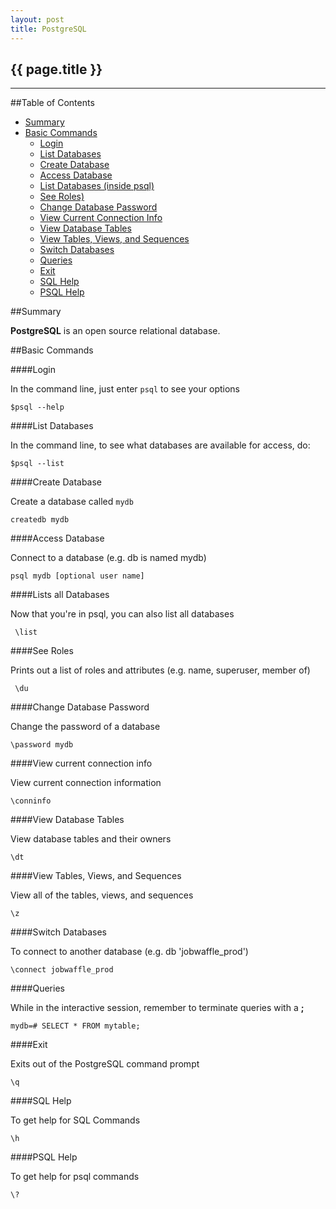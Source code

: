 ```yaml
---
layout: post
title: PostgreSQL
---
```


## {{ page.title }}

- - - -

##Table of Contents

*  [Summary](#summary)
*  [Basic Commands](#basiccommands)
    -  [Login](#login)
    -  [List Databases](#listdb)
    -  [Create Database](#createdb)
    -  [Access Database](#accessdb)
    -  [List Databases (inside psql)](#listdbinside)
    -  [See Roles)](#seeroles)
    -  [Change Database Password](#changepw)
    -  [View Current Connection Info](#conninfo)
    -  [View Database Tables](#dt)
    -  [View Tables, Views, and Sequences](#viewall)
    -  [Switch Databases](#switchdb)
    -  [Queries](#queries)
    -  [Exit](#exit)
    -  [SQL Help](#sqlhelp)
    -  [PSQL Help](#psqlhelp)


##<a id="summary">Summary</a>

__PostgreSQL__ is an open source relational database.  

##<a id="basiccommands">Basic Commands</a>

####<a id="login">Login</a>

In the command line, just enter `psql` to see your options

    $psql --help

####<a id="listdb">List Databases</a>

In the command line, to see what databases are available for access, do:

    $psql --list


####<a id="createdb">Create Database</a>

Create a database called `mydb`

    createdb mydb

####<a id="accessdb">Access Database</a>

Connect to a database (e.g. db is named mydb)

    psql mydb [optional user name]

####<a id="listdbinside">Lists all Databases</a>

Now that you're in psql, you can also list all databases

     \list

####<a id="seeroles">See Roles</a>

Prints out a list of roles and attributes (e.g. name, superuser, member of)

     \du

####<a id="changepw">Change Database Password</a>

Change the password of a database

    \password mydb

####<a id="conninfo">View current connection info</a>

View current connection information

    \conninfo

####<a id="dt">View Database Tables</a>

View database tables and their owners

    \dt

####<a id="viewall">View Tables, Views, and Sequences</a>

View all of the tables, views, and sequences

    \z

####<a id="switchdb">Switch Databases</a>

To connect to another database (e.g. db 'jobwaffle_prod')

    \connect jobwaffle_prod

####<a id="queries">Queries</a>

While in the interactive session, remember to terminate queries with a __;__

    mydb=# SELECT * FROM mytable;

####<a id="exit">Exit</a>

Exits out of the PostgreSQL command prompt

    \q

####<a id="sqlhelp">SQL Help</a>

To get help for SQL Commands

    \h

####<a id="psqlhelp">PSQL Help</a>

To get help for psql commands

    \?
